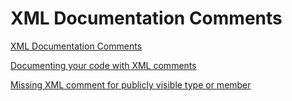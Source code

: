 # XML Documentation Comments

[XML Documentation Comments](https://docs.microsoft.com/en-us/dotnet/csharp/programming-guide/xmldoc/xml-documentation-comments)

[Documenting your code with XML comments](https://docs.microsoft.com/en-us/dotnet/csharp/codedoc)

[Missing XML comment for publicly visible type or member](https://stackoverflow.com/questions/203863/missing-xml-comment-for-publicly-visible-type-or-member)
